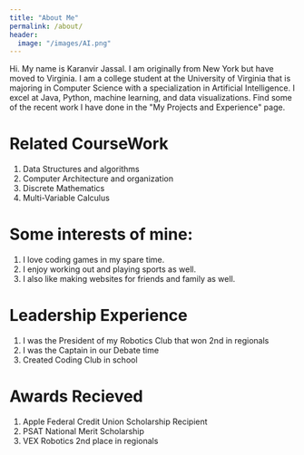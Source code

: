 ```yaml
---
title: "About Me"
permalink: /about/
header:
  image: "/images/AI.png"
---
```


Hi. My name is Karanvir Jassal. I am originally from New York but have moved to Virginia. I am a college student at the University of Virginia that is majoring in Computer Science with a specialization in Artificial Intelligence. I excel at Java, Python, machine learning, and data visualizations. Find some of the recent work I have done in the "My Projects and Experience" page.

# Related CourseWork
1. Data Structures and algorithms
2. Computer Architecture and organization
3. Discrete Mathematics
4. Multi-Variable Calculus


# Some interests of mine:
1. I love coding games in my spare time.
2. I enjoy working out and playing sports as well.
3. I also like making websites for friends and family as well.

# Leadership Experience
1. I was the President of my Robotics Club that won 2nd in regionals
2. I was the Captain in our Debate time
3. Created Coding Club in school

# Awards Recieved
1. Apple Federal Credit Union Scholarship Recipient
2. PSAT National Merit Scholarship
3. VEX Robotics 2nd place in regionals
